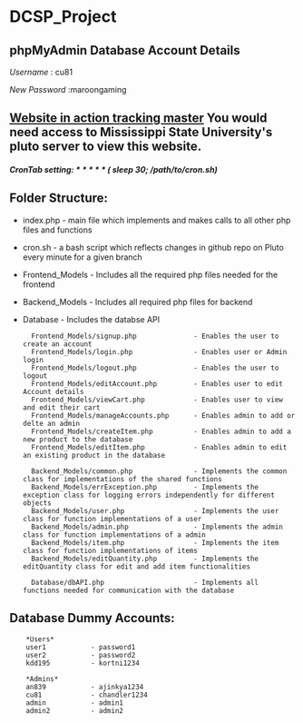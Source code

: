 # DCSP_Project

## phpMyAdmin Database Account Details
*Username* : cu81

*New Password* :maroongaming

## [Website in action tracking master](http://pluto.cse.msstate.edu/~an839/DCSP/link3_DCSP/DCSP_Project/) You would need access to Mississippi State University's pluto server to view this website. 

##### CronTab setting: * * * * * ( sleep 30; /path/to/cron.sh)

## Folder Structure: 
* index.php     - main file which implements and makes calls to all other php files and functions
* cron.sh       - a bash script which reflects changes in github repo on Pluto every minute for a given branch
* Frontend_Models      - Includes all the required php files needed for the frontend
* Backend_Models       - Includes all required php files for backend 
* Database             - Includes the databse API

        Frontend_Models/signup.php              - Enables the user to create an account
        Frontend_Models/login.php               - Enables user or Admin login 
        Frontend_Models/logout.php              - Enables the user to logout
        Frontend_Models/editAccount.php         - Enables user to edit Account details 
        Frontend_Models/viewCart.php            - Enables user to view and edit their cart 
        Frontend_Models/manageAccounts.php      - Enables admin to add or delte an admin
        Frontend_Models/createItem.php          - Enables admin to add a new product to the database
        Frontend_Models/editItem.php            - Enables admin to edit an existing product in the database

        Backend_Models/common.php               - Implements the common class for implementations of the shared functions
        Backend_Models/errException.php         - Implements the exception class for logging errors independently for different objects
        Backend_Models/user.php                 - Implements the user class for function implementations of a user
        Backend_Models/admin.php                - Implements the admin class for function implementations of a admin
        Backend_Models/item.php                 - Implements the item class for function implementations of items
        Backend_Models/editQuantity.php         - Implements the editQuantity class for edit and add item functionalities
        
        Database/dbAPI.php                      - Implements all functions needed for communication with the database
        
         
## Database Dummy Accounts: 

        *Users*
        user1           - password1
        user2           - password2
        kdd195          - kortni1234
        
        *Admins*
        an839           - ajinkya1234
        cu81            - chandler1234
        admin           - admin1
        admin2          - admin2

